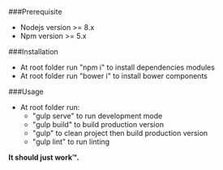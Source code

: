 ###Prerequisite

- Nodejs version >= 8.x
- Npm version >= 5.x

###Installation
- At root folder run "npm i" to install dependencies modules
- At root folder run "bower i" to install bower components

###Usage
- At root folder run:
	- "gulp serve" to run development mode
	- "gulp build" to build production version
	- "gulp" to clean project then build production version
	- "gulp lint" to run linting

**It should just work™.**